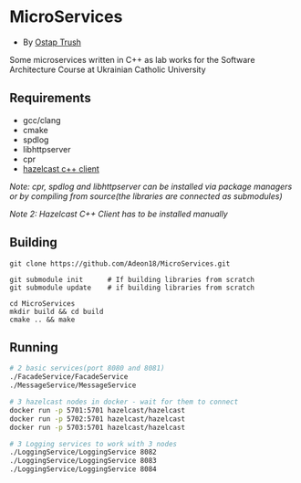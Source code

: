 # MicroServices
- By [Ostap Trush](https://github.com/Adeon18)

Some microservices written in C++ as lab works for the Software Architecture Course at Ukrainian Catholic University

## Requirements
- gcc/clang
- cmake
- spdlog
- libhttpserver
- cpr
- [hazelcast c++ client](https://github.com/hazelcast/hazelcast-cpp-client)

_Note: cpr, spdlog and libhttpserver can be installed via package managers or by compiling from
source(the libraries are connected as submodules)_

_Note 2: Hazelcast C++ Client has to be installed manually_

## Building

```
git clone https://github.com/Adeon18/MicroServices.git

git submodule init      # If building libraries from scratch
git submodule update    # if building libraries from scratch

cd MicroServices
mkdir build && cd build
cmake .. && make
```

## Running

```sh
# 2 basic services(port 8080 and 8081)
./FacadeService/FacadeService
./MessageService/MessageService

# 3 hazelcast nodes in docker - wait for them to connect
docker run -p 5701:5701 hazelcast/hazelcast
docker run -p 5702:5701 hazelcast/hazelcast
docker run -p 5703:5701 hazelcast/hazelcast

# 3 Logging services to work with 3 nodes
./LoggingService/LoggingService 8082
./LoggingService/LoggingService 8083
./LoggingService/LoggingService 8084
```